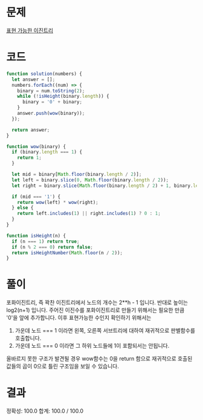 # 문제

[표현 가능한 이진트리](https://school.programmers.co.kr/learn/courses/30/lessons/150367)

# 코드

```javascript
function solution(numbers) {
  let answer = [];
  numbers.forEach((num) => {
    binary = num.toString(2);
    while (!isHeight(binary.length)) {
      binary = '0' + binary;
    }
    answer.push(wow(binary));
  });

  return answer;
}

function wow(binary) {
  if (binary.length === 1) {
    return 1;
  }

  let mid = binary[Math.floor(binary.length / 2)];
  let left = binary.slice(0, Math.floor(binary.length / 2));
  let right = binary.slice(Math.floor(binary.length / 2) + 1, binary.length);

  if (mid === '1') {
    return wow(left) * wow(right);
  } else {
    return left.includes(1) || right.includes(1) ? 0 : 1;
  }
}

function isHeight(n) {
  if (n === 1) return true;
  if (n % 2 === 0) return false;
  return isHeightNumber(Math.floor(n / 2));
}
```

# 풀이

포화이진트리, 즉 꽉찬 이진트리에서 노드의 개수는 2\*\*h - 1 입니다.
반대로 높이는 log2(n+1) 입니다. 주어진 이진수를 포화이진트리로 만들기 위해서는
필요한 만큼 '0'을 앞에 추가합니다.
이후 표현가능한 수인지 확인하기 위해서는

1. 가운데 노드 === 1 이라면 왼쪽, 오른쪽 서브트리에 대하여 재귀적으로 판별함수를 호출합니다.
2. 가운데 노드 === 0 이라면 그 하위 노드들에 1이 포함되서는 안됩니다.

올바르지 못한 구조가 발견될 경우 wow함수는 0을 return 함으로 재귀적으로 호출된 값들의 곱이 0으로 틀린 구조임을 보일 수 있습니다.

# 결과

정확성: 100.0
합계: 100.0 / 100.0
